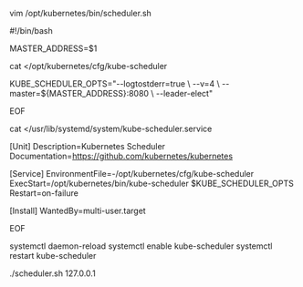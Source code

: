 vim /opt/kubernetes/bin/scheduler.sh

#!/bin/bash

MASTER_ADDRESS=$1

cat <<EOF >/opt/kubernetes/cfg/kube-scheduler

KUBE_SCHEDULER_OPTS="--logtostderr=true \\
--v=4 \\
--master=${MASTER_ADDRESS}:8080 \\
--leader-elect"

EOF

cat <<EOF >/usr/lib/systemd/system/kube-scheduler.service

[Unit]
Description=Kubernetes Scheduler
Documentation=https://github.com/kubernetes/kubernetes

[Service]
EnvironmentFile=-/opt/kubernetes/cfg/kube-scheduler
ExecStart=/opt/kubernetes/bin/kube-scheduler \$KUBE_SCHEDULER_OPTS
Restart=on-failure

[Install]
WantedBy=multi-user.target

EOF

systemctl daemon-reload
systemctl enable kube-scheduler
systemctl restart kube-scheduler


./scheduler.sh 127.0.0.1
